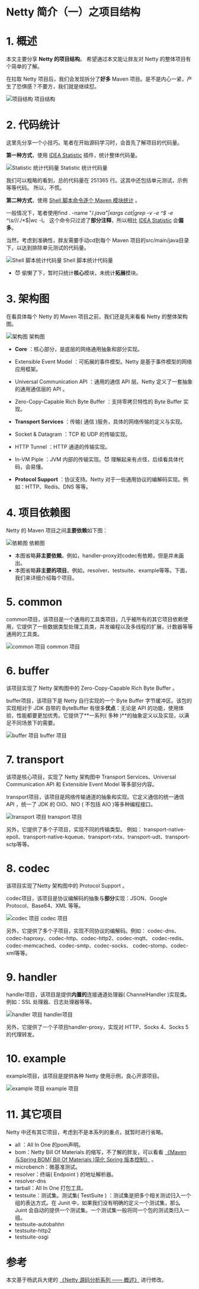 # Netty 简介（一）之项目结构

# 1. 概述

本文主要分享 **Netty 的项目结构**。
希望通过本文能让胖友对 Netty 的整体项目有个简单的了解。

在拉取 Netty 项目后，我们会发现拆分了**好多** Maven 项目。是不是内心一紧，产生了恐惧感？不要方，我们就是继续怼。

![项目结构](http://static2.iocoder.cn/images/Netty/2018_03_01/01.png) 项目结构

# 2. 代码统计

这里先分享一个小技巧。笔者在开始源码学习时，会首先了解项目的代码量。

**第一种方式**，使用 [IDEA Statistic](https://plugins.jetbrains.com/plugin/4509-statistic) 插件，统计整体代码量。

![Statistic 统计代码量](http://static2.iocoder.cn/images/Netty/2018_03_01/02.png) Statistic 统计代码量

我们可以粗略的看到，总的代码量在 251365 行。这其中还包括单元测试，示例等等代码。
所以，不慌。

**第二种方式**，使用 [Shell 脚本命令逐个 Maven 模块统计](http://blog.csdn.net/yhhwatl/article/details/52623879) 。

一般情况下，笔者使用find . -name "/*.java"|xargs cat|grep -v -e ^$ -e ^\s/*\/\/./*$|wc -l。
这个命令只过滤了**部分注释**，所以相比 [IDEA Statistic](https://plugins.jetbrains.com/plugin/4509-statistic) 会**偏多**。

当然，考虑到准确性，胖友需要手动cd到每个 Maven 项目的src/main/java目录下，以达到排除单元测试的代码量。

![Shell 脚本统计代码量](http://static2.iocoder.cn/images/Netty/2018_03_01/03.png) Shell 脚本统计代码量

* 😈 偷懒了下，暂时只统计**核心**模块，未统计**拓展**模块。

# 3. 架构图

在看具体每个 Netty 的 Maven 项目之前，我们还是先来看看 Netty 的整体架构图。

![架构图](http://static2.iocoder.cn/images/Netty/2018_03_01/04.png) 架构图

* **Core** ：核心部分，是底层的网络通用抽象和部分实现。

* Extensible Event Model ：可拓展的事件模型。Netty 是基于事件模型的网络应用框架。
* Universal Communication API ：通用的通信 API 层。Netty 定义了一套抽象的通用通信层的 API 。
* Zero-Copy-Capable Rich Byte Buffer ：支持零拷贝特性的 Byte Buffer 实现。
* **Transport Services** ：传输( 通信 )服务，具体的网络传输的定义与实现。

* Socket & Datagram ：TCP 和 UDP 的传输实现。
* HTTP Tunnel ：HTTP 通道的传输实现。
* In-VM Piple ：JVM 内部的传输实现。😈 理解起来有点怪，后续看具体代码，会易懂。
* **Protocol Support** ：协议支持。Netty 对于一些通用协议的编解码实现。例如：HTTP、Redis、DNS 等等。

# 4. 项目依赖图

Netty 的 Maven 项目之间**主要依赖**如下图：

![依赖图](http://static2.iocoder.cn/images/Netty/2018_03_01/07.png) 依赖图

* 本图省略**非主要依赖**。例如，handler-proxy对codec有依赖，但是并未画出。
* 本图省略**非主要的项目**。例如，resolver、testsuite、example等等。下面，我们来详细介绍每个项目。

# 5. common

common项目，该项目是一个通用的工具类项目，几乎被所有的其它项目依赖使用，它提供了一些数据类型处理工具类，并发编程以及多线程的扩展，计数器等等通用的工具类。

![common 项目](http://static2.iocoder.cn/images/Netty/2018_03_01/05.png) common 项目

# 6. buffer

该项目实现了 Netty 架构图中的 Zero-Copy-Capable Rich Byte Buffer 。

buffer项目，该项目下是 Netty 自行实现的一个 Byte Buffer 字节缓冲区。该包的实现相对于 JDK 自带的 ByteBuffer 有很多**优点**：无论是 API 的功能，使用体验，性能都要更加优秀。它提供了**一系列( 多种 )**的抽象定义以及实现，以满足不同场景下的需要。

![buffer 项目](http://static2.iocoder.cn/images/Netty/2018_03_01/06.png) buffer 项目

# 7. transport

该项是核心项目，实现了 Netty 架构图中 Transport Services、Universal Communication API 和 Extensible Event Model 等多部分内容。

transport项目，该项目是网络传输通道的抽象和实现。它定义通信的统一通信 API ，统一了 JDK 的 OIO、NIO ( 不包括 AIO )等多种编程接口。

![transport 项目](http://static2.iocoder.cn/images/Netty/2018_03_01/08.png) transport 项目

另外，它提供了多个子项目，实现不同的传输类型。
例如：
transport-native-epoll、transport-native-kqueue、transport-rxtx、transport-udt、transport-sctp等等。

# 8. codec

该项目实现了Netty 架构图中的 Protocol Support 。

codec项目，该项目是协议编解码的抽象与**部分**实现：JSON、Google Protocol、Base64、XML 等等。

![codec 项目](http://static2.iocoder.cn/images/Netty/2018_03_01/09.png) codec 项目

另外，它提供了多个子项目，实现不同协议的编解码。例如：
codec-dns、codec-haproxy、codec-http、codec-http2、codec-mqtt、
codec-redis、codec-memcached、codec-smtp、codec-socks、
codec-stomp、codec-xml等等。

# 9. handler

handler项目，该项目是提供**内置的**连接通道处理器( ChannelHandler )实现类。例如：SSL 处理器、日志处理器等等。

![handler 项目](http://static2.iocoder.cn/images/Netty/2018_03_01/10.png) handler项目

另外，它提供了一个子项目handler-proxy，实现对 HTTP、Socks 4、Socks 5 的代理转发。

# 10. example

example项目，该项目是提供各种 Netty 使用示例，良心开源项目。

![example 项目](http://static2.iocoder.cn/images/Netty/2018_03_01/11.png) example 项目

# 11. 其它项目

Netty 中还有其它项目，考虑到不是本系列的重点，就暂时进行省略。

* all
：All In One 的pom声明。
* bom：Netty Bill Of Materials 的缩写，不了解的胖友，可以看看 [《Maven 与Spring BOM( Bill Of Materials )简化 Spring 版本控制》](https://blog.csdn.net/fanxiaobin577328725/article/details/66974896) 。
* microbench：微基准测试。
* resolver：终端( Endpoint ) 的地址解析器。
* resolver-dns
* tarball：All In One 打包工具。
* testsuite：测试集。测试集( TestSuite ) ：测试集是把多个相关测试归入一个组的表达方式。在 Junit 中，如果我们没有明确的定义一个测试集，那么 Juint 会自动的提供一个测试集。一个测试集一般将同一个包的测试类归入一组。
* testsuite-autobahhn
* testsuite-http2
* testsuite-osgi

# 参考

本文基于杨武兵大佬的 [《Netty 源码分析系列 —— 概述》](https://my.oschina.net/ywbrj042/blog/856596) 进行修改。